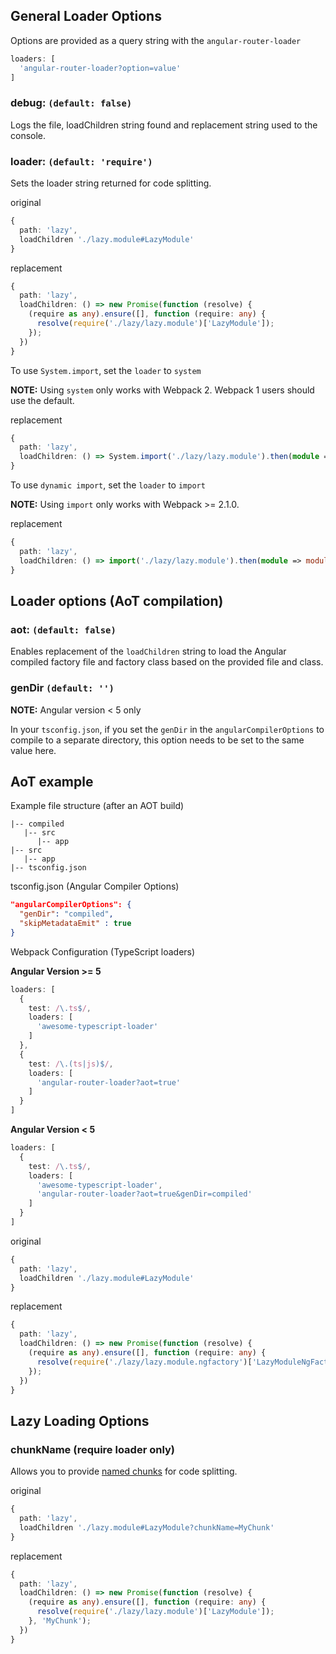 ## General Loader Options

Options are provided as a query string with the `angular-router-loader`

```ts
loaders: [
  'angular-router-loader?option=value'
]

```

### debug: `(default: false)`

Logs the file, loadChildren string found and replacement string used to the console.

### loader: `(default: 'require')`

Sets the loader string returned for code splitting.

original
```ts
{
  path: 'lazy',
  loadChildren './lazy.module#LazyModule'
}
```

replacement
```ts
{
  path: 'lazy',
  loadChildren: () => new Promise(function (resolve) {
    (require as any).ensure([], function (require: any) {
      resolve(require('./lazy/lazy.module')['LazyModule']);
    });
  })
}
```

To use `System.import`, set the `loader` to `system`

**NOTE:** Using `system` only works with Webpack 2. Webpack 1 users should use the default.

replacement
```ts
{
  path: 'lazy',
  loadChildren: () => System.import('./lazy/lazy.module').then(module => module['LazyModule'])
}
```

To use `dynamic import`, set the `loader` to `import`

**NOTE:** Using `import` only works with Webpack >= 2.1.0.

replacement
```ts
{
  path: 'lazy',
  loadChildren: () => import('./lazy/lazy.module').then(module => module['LazyModule'])
}
```

## Loader options (AoT compilation)

### aot: `(default: false)`

Enables replacement of the `loadChildren` string to
load the Angular compiled factory file and factory class based on the provided file and class.

### genDir `(default: '')`

**NOTE:** Angular version < 5 only

In your `tsconfig.json`, if you set the `genDir` in the `angularCompilerOptions` to compile to a separate directory, this option needs to be set to the same value here.

## AoT example

Example file structure (after an AOT build)
```
|-- compiled
   |-- src
      |-- app
|-- src
   |-- app
|-- tsconfig.json
```
tsconfig.json (Angular Compiler Options)

```json
"angularCompilerOptions": {
  "genDir": "compiled",
  "skipMetadataEmit" : true
}
```

Webpack Configuration (TypeScript loaders)

**Angular Version >= 5**

```ts
loaders: [
  {
    test: /\.ts$/,
    loaders: [
      'awesome-typescript-loader'
    ]
  },
  {
    test: /\.(ts|js)$/,
    loaders: [
      'angular-router-loader?aot=true'
    ]
  }  
]
```

**Angular Version < 5**

```ts
loaders: [
  {
    test: /\.ts$/,
    loaders: [
      'awesome-typescript-loader',
      'angular-router-loader?aot=true&genDir=compiled'
    ]
  }  
]
```

original
```ts
{
  path: 'lazy',
  loadChildren './lazy.module#LazyModule'
}
```

replacement
```ts
{
  path: 'lazy',
  loadChildren: () => new Promise(function (resolve) {
    (require as any).ensure([], function (require: any) {
      resolve(require('./lazy/lazy.module.ngfactory')['LazyModuleNgFactory']);
    });
  })
}
```

## Lazy Loading Options

### chunkName (require loader only)

Allows you to provide [named chunks](http://webpack.github.io/docs/code-splitting.html#named-chunks) for code splitting.

original
```ts
{
  path: 'lazy',
  loadChildren './lazy.module#LazyModule?chunkName=MyChunk'
}
```

replacement
```ts
{
  path: 'lazy',
  loadChildren: () => new Promise(function (resolve) {
    (require as any).ensure([], function (require: any) {
      resolve(require('./lazy/lazy.module')['LazyModule']);
    }, 'MyChunk');
  })
}
```
